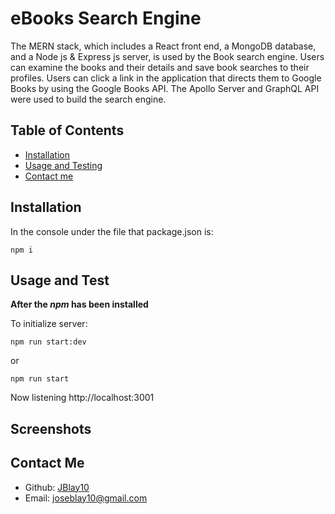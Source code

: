# eBooks Search Engine

The MERN stack, which includes a React front end, a MongoDB database, and a Node js & Express js server, is used by the Book search engine. Users can examine the books and their details and save book searches to their profiles. Users can click a link in the application that directs them to Google Books by using the Google Books API. The Apollo Server and GraphQL API were used to build the search engine.

## Table of Contents

- [Installation](#installation)
- [Usage and Testing](#usage-and-test)
- [Contact me](#contact)

## Installation

In the console under the file that package.json is:
```
npm i
```

## Usage and Test

**After the _npm_ has been installed** 

To initialize server:
```
npm run start:dev
```
or 

```
npm run start
```

Now listening http://localhost:3001

## Screenshots

## Contact Me
- Github: [JBlay10](https://github.com/JBlay10)
- Email: joseblay10@gmail.com


